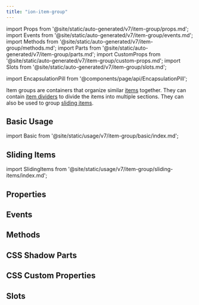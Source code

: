 ```yaml
---
title: "ion-item-group"
---
```

import Props from '@site/static/auto-generated/v7/item-group/props.md';
import Events from '@site/static/auto-generated/v7/item-group/events.md';
import Methods from '@site/static/auto-generated/v7/item-group/methods.md';
import Parts from '@site/static/auto-generated/v7/item-group/parts.md';
import CustomProps from '@site/static/auto-generated/v7/item-group/custom-props.md';
import Slots from '@site/static/auto-generated/v7/item-group/slots.md';

<head>
  <title>ion-item-group: Group Items to Divide into Multiple Sections</title>
  <meta name="description" content="Item groups are containers that organize similar items together. ion-item-groups can contain item dividers to divide the items into multiple sections. " />
</head>

import EncapsulationPill from '@components/page/api/EncapsulationPill';


Item groups are containers that organize similar [items](./item) together. They can contain [item dividers](./item-divider) to divide the items into multiple sections. They can also be used to group [sliding items](./item-sliding).

## Basic Usage

import Basic from '@site/static/usage/v7/item-group/basic/index.md';

<Basic />

## Sliding Items

import SlidingItems from '@site/static/usage/v7/item-group/sliding-items/index.md';

<SlidingItems />


## Properties
<Props />

## Events
<Events />

## Methods
<Methods />

## CSS Shadow Parts
<Parts />

## CSS Custom Properties
<CustomProps />

## Slots
<Slots />
